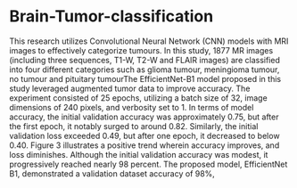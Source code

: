 # Brain-Tumor-classification
This research utilizes Convolutional Neural Network (CNN) models with MRI images to effectively categorize tumours. In this study, 1877 MR images (including three sequences, T1-W, T2-W and FLAIR images) are classified into four different categories such as glioma tumour, meningioma tumour, no tumour and pituitary tumourThe EfficientNet-B1 model proposed in this study leveraged augmented tumor data to improve accuracy. The experiment consisted of 25 epochs, utilizing a batch size of 32, image dimensions of 240 pixels, and verbosity set to 1. In terms of model accuracy, the initial validation accuracy was approximately 0.75, but after the first epoch, it notably surged to around 0.82. Similarly, the initial validation loss exceeded 0.49, but after one epoch, it decreased to below 0.40. Figure 3 illustrates a positive trend wherein accuracy improves, and loss diminishes. Although the initial validation accuracy was modest, it progressively reached nearly 98 percent. The proposed model, EfficientNet B1, demonstrated a validation dataset accuracy of 98%,
